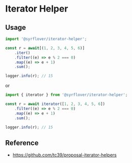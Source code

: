 # Iterator Helper

## Usage

```typescript
import '@syrflover/iterator-helper';

const r = await[(1, 2, 3, 4, 5, 6)]
    .iter()
    .filter((e) => e % 2 === 0)
    .map((e) => e + 1)
    .sum();

logger.info(r); // 15
```

or

```typescript
import { iterator } from '@syrflover/iterator-helper';

const r = await iterator([1, 2, 3, 4, 5, 6])
    .filter((e) => e % 2 === 0)
    .map((e) => e + 1)
    .sum();

logger.info(r); // 15
```

## Reference

-   https://github.com/tc39/proposal-iterator-helpers
